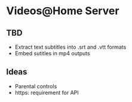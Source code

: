 # Videos@Home Server

## TBD

* Extract text subtitles into .srt and .vtt formats
* Embed sutitles in mp4 outputs

## Ideas

* Parental controls
* https: requirement for API

